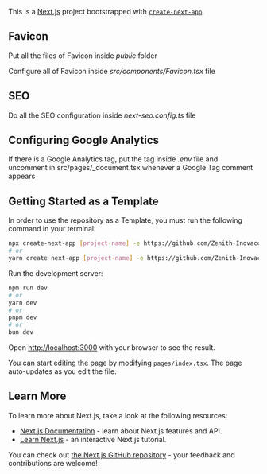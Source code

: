 This is a [Next.js](https://nextjs.org/) project bootstrapped with [`create-next-app`](https://github.com/vercel/next.js/tree/canary/packages/create-next-app).

## Favicon

Put all the files of Favicon inside _public_ folder

Configure all of Favicon inside _src/components/Favicon.tsx_ file

## SEO

Do all the SEO configuration inside _next-seo.config.ts_ file

## Configuring Google Analytics

If there is a Google Analytics tag, put the tag inside _.env_ file and uncomment in src/pages/_document.tsx whenever a Google Tag comment appears

## Getting Started as a Template

In order to use the repository as a Template, you must run the following command in your terminal:

```bash
npx create-next-app [project-name] -e https://github.com/Zenith-Inovacoes/next-andromeda-starter
# or
yarn create next-app [project-name] -e https://github.com/Zenith-Inovacoes/next-andromeda-starter
```

Run the development server:

```bash
npm run dev
# or
yarn dev
# or
pnpm dev
# or
bun dev
```

Open [http://localhost:3000](http://localhost:3000) with your browser to see the result.

You can start editing the page by modifying `pages/index.tsx`. The page auto-updates as you edit the file.

## Learn More

To learn more about Next.js, take a look at the following resources:

- [Next.js Documentation](https://nextjs.org/docs) - learn about Next.js features and API.
- [Learn Next.js](https://nextjs.org/learn) - an interactive Next.js tutorial.

You can check out [the Next.js GitHub repository](https://github.com/vercel/next.js/) - your feedback and contributions are welcome!